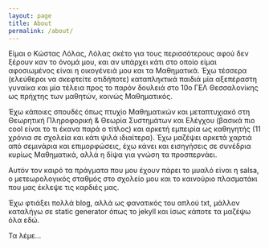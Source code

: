 ```yaml
---
layout: page
title: About
permalink: /about/
---
```


Είμαι ο Κώστας Λόλας, Λόλας σκέτο για τους περισσότερους αφού δεν ξέρουν καν το όνομά μου, και αν υπάρχει κάτι στο οποίο είμαι αφοσιωμένος είναι η οικογένειά μου και τα Μαθηματικά. Έχω τέσσερα (ελεύθεροι να σκεφτείτε οτιδήποτε) καταπληκτικά παιδιά μία αξεπέραστη γυναίκα και μία τέλεια προς το παρόν δουλειά στο 10ο ΓΕΛ Θεσσαλονίκης ως πρήχτης των μαθητών, κοινώς Μαθηματικός.

Έχω κάποιες σπουδές όπως πτυχίο Μαθηματικών και μεταπτυχιακό στη Θεωρητική Πληροφορική & Θεωρία Συστημάτων και Ελέγχου (βασικά πιο cool είναι το τι έκανα παρά ο τίτλος) και αρκετή εμπειρία ως καθηγητής (11 χρόνια σε σχολεία και κάτι ψιλά ιδιαίτερα). Έχω μαζέψει αρκετά χαρτιά από σεμινάρια και επιμορφώσεις, έχω κάνει και εισηγήσεις σε συνέδρια κυρίως Μαθηματικά, αλλά η δίψα για γνώση τα προσπερνάει.

Αυτόν τον καιρό τα πράγματα που μου έχουν πάρει το μυαλό είναι η salsa, ο μετεωρολογικός σταθμός στο σχολείο μου και το καινούριο πλασματάκι που μας έκλεψε τις καρδιές μας.

Έχω φτιάξει πολλά blog, αλλά ως φανατικός του απλού txt, μάλλον καταλήγω σε static generator όπως το jekyll και ίσως κάποτε τα μαζέψω όλα εδώ.

Τα λέμε...
